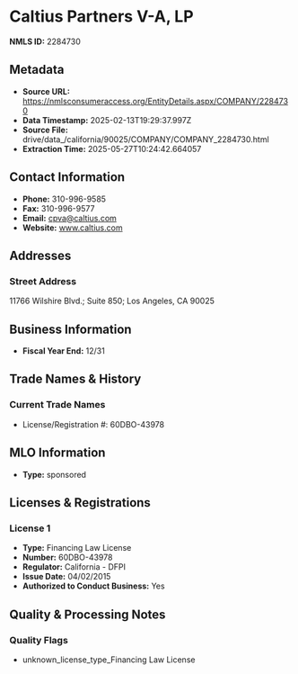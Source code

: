 # Caltius Partners V-A, LP

**NMLS ID:** 2284730

## Metadata
- **Source URL:** https://nmlsconsumeraccess.org/EntityDetails.aspx/COMPANY/2284730
- **Data Timestamp:** 2025-02-13T19:29:37.997Z
- **Source File:** drive/data_/california/90025/COMPANY/COMPANY_2284730.html
- **Extraction Time:** 2025-05-27T10:24:42.664057

## Contact Information
- **Phone:** 310-996-9585
- **Fax:** 310-996-9577
- **Email:** cpva@caltius.com
- **Website:** www.caltius.com

## Addresses
### Street Address
11766 Wilshire Blvd.; Suite 850; Los Angeles, CA 90025

## Business Information
- **Fiscal Year End:** 12/31

## Trade Names & History
### Current Trade Names
- License/Registration #: 60DBO-43978

## MLO Information
- **Type:** sponsored

## Licenses & Registrations

### License 1
- **Type:** Financing Law License
- **Number:** 60DBO-43978
- **Regulator:** California - DFPI
- **Issue Date:** 04/02/2015
- **Authorized to Conduct Business:** Yes

## Quality & Processing Notes
### Quality Flags
- unknown_license_type_Financing Law License

